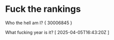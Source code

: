 # Fuck the rankings

Who the hell am I?
{ 30006845 }

What fucking year is it?
[ 2025-04-05T16:43:20Z ]
